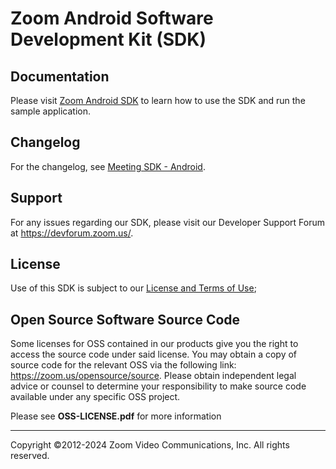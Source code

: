 # Zoom Android Software Development Kit (SDK)

## Documentation
Please visit [Zoom Android SDK](https://developers.zoom.us/docs/meeting-sdk/android/) to learn how to use the SDK and run the sample application.

## Changelog

For the changelog, see [Meeting SDK - Android](https://devsupport.zoom.us/hc/en-us/sections/9481916215053-Android).

## Support

For any issues regarding our SDK, please visit our Developer Support Forum at https://devforum.zoom.us/.

## License

Use of this SDK is subject to our [License and Terms of Use](https://explore.zoom.us/docs/en-us/zoom_api_license_and_tou.html);

## Open Source Software Source Code

Some licenses for OSS contained in our products give you the right to access the source code under said license. You may obtain a copy of source code for the relevant OSS via the following link: https://zoom.us/opensource/source. Please obtain independent legal advice or counsel to determine your responsibility to make source code available under any specific OSS project.

Please see **OSS-LICENSE.pdf** for more information  

---
Copyright ©2012-2024 Zoom Video Communications, Inc. All rights reserved.